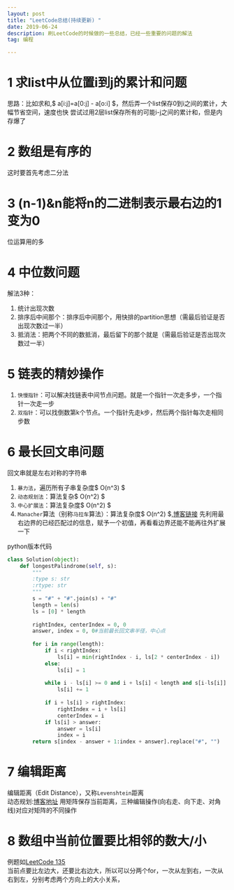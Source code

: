 ```yaml
---
layout: post
title: "LeetCode总结(持续更新) "
date: 2019-06-24
description: 刷LeetCode的时候做的一些总结，已经一些重要的问题的解法
tag: 编程

---
```


# 1 求list中从位置i到j的累计和问题
思路：比如求和,$ a[i:j]=a[0:j] - a[o:i] $，然后弄一个list保存0到i之间的累计，大幅节省空间，速度也快
尝试过用2层list保存所有的可能i-j之间的累计和，但是内存爆了

# 2 数组是有序的
这时要首先考虑二分法

# 3 (n-1)&n能将n的二进制表示最右边的1变为0
位运算用的多

# 4 中位数问题
解法3种：
1. 统计出现次数
1. 排序后中间那个：排序后中间那个，用快排的partition思想（需最后验证是否出现次数过一半）
1. 抵消法：把两个不同的数抵消，最后留下的那个就是（需最后验证是否出现次数过一半）

# 5 链表的精妙操作
1. `快慢指针`：可以解决找链表中间节点问题。就是一个指针一次走多步，一个指针一次走一步
1. `双指针`：可以找倒数第k个节点。一个指针先走k步，然后两个指针每次走相同步数

# 6 最长回文串问题
回文串就是左右对称的字符串
1. `暴力法`，遍历所有子串复杂度$ O(n^3) $
1. `动态规划法`：算法复杂$ O(n^2) $
1. `中心扩展法`：算法复杂度$ O(n^2) $
1. `Manacher`算法（别称`马拉车`算法）：算法复杂度$ O(n^2) $,[博客链接](https://www.jianshu.com/p/494d7603cac4)  先利用最右边界的已经匹配过的信息，赋予一个初值，再看看边界还能不能再往外扩展一下

python版本代码
```python
class Solution(object):
    def longestPalindrome(self, s):
        """
        :type s: str
        :rtype: str
        """
        s = "#" + "#".join(s) + "#"
        length = len(s)
        ls = [0] * length
        
        rightIndex, centerIndex = 0, 0
        answer, index = 0, 0#当前最长回文串半径，中心点
        
        for i in range(length):
            if i < rightIndex:
                ls[i] = min(rightIndex - i, ls[2 * centerIndex - i])
            else:
                ls[i] = 1
            
            while i - ls[i] >= 0 and i + ls[i] < length and s[i-ls[i]] == s[i + ls[i]]:
                ls[i] += 1
            
            if i + ls[i] > rightIndex:
                rightIndex = i + ls[i]
                centerIndex = i
            if ls[i] > answer:
                answer = ls[i]
                index = i
        return s[index - answer + 1:index + answer].replace("#", "")
```

# 7 编辑距离
编辑距离（Edit Distance），又称`Levenshtein`距离<br>
动态规划:[博客地址](https://www.cnblogs.com/robert-dlut/p/4077540.html) 用矩阵保存当前距离，三种编辑操作(向右走、向下走、对角线)对应对矩阵的不同操作

# 8 数组中当前位置要比相邻的数大/小
例题如[LeetCode  135](https://leetcode-cn.com/problems/candy/) <br>
当前点要比左边大，还要比右边大，所以可以分两个for，一次从左到右，一次从右到左，分别考虑两个方向上的大小关系，
